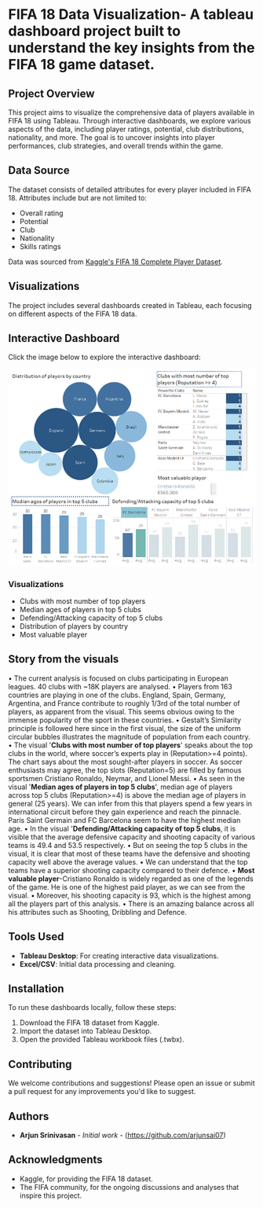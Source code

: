 # FIFA 18 Data Visualization- A tableau dashboard project built to understand the key insights from the FIFA 18 game dataset.

## Project Overview

This project aims to visualize the comprehensive data of players available in FIFA 18 using Tableau. Through interactive dashboards, we explore various aspects of the data, including player ratings, potential, club distributions, nationality, and more. The goal is to uncover insights into player performances, club strategies, and overall trends within the game.

## Data Source

The dataset consists of detailed attributes for every player included in FIFA 18. Attributes include but are not limited to:

- Overall rating
- Potential
- Club
- Nationality
- Skills ratings

Data was sourced from [Kaggle's FIFA 18 Complete Player Dataset](https://www.kaggle.com/thec03u5/fifa-18-demo-player-dataset).

## Visualizations

The project includes several dashboards created in Tableau, each focusing on different aspects of the FIFA 18 data.


## Interactive Dashboard

Click the image below to explore the interactive dashboard:

[![FIFA 18 Dataset Dashboard](https://github.com/arjunsai07/Tableau--FIFA-18-Game-analysis/blob/main/Dashboard-FIFA%2018.png?raw=true)](https://public.tableau.com/views/FIFA18dataset/Dashboard1?:language=en-US&publish=yes&:display_count=n&:origin=viz_share_link "Click to view the interactive dashboard")

### Visualizations

- Clubs with most number of top players
- Median ages of players in top 5 clubs
- Defending/Attacking capacity of top 5 clubs
- Distribution of players by country
- Most valuable player

## Story from the visuals     

•	The current analysis is focused on clubs participating in European leagues. 40 clubs with ~18K players are analysed. 
•	Players from 163 countries are playing in one of the clubs. England, Spain, Germany, Argentina, and France contribute to roughly 1/3rd of the total number of players, as apparent from the visual. This seems obvious owing to the immense popularity of the sport in these countries. 
•	Gestalt’s Similarity principle is followed here since in the first visual, the size of the uniform circular bubbles illustrates the magnitude of population from each country.
•	The visual '**Clubs with most number of top players**' speaks about the top clubs in the world, where soccer’s experts play in (Reputation>=4 points). The chart says about the most sought-after players in soccer. As soccer enthusiasts may agree, the top slots (Reputation=5) are filled by famous sportsmen Cristiano Ronaldo, Neymar, and Lionel Messi. 
•	As seen in the visual '**Median ages of players in top 5 clubs**', median age of players across top 5 clubs (Reputation>=4) is above the median age of players in general (25 years). We can infer from this that players spend a few years in international circuit before they gain experience and reach the pinnacle. Paris Saint Germain and FC Barcelona seem to have the highest median age.
•	In the visual '**Defending/Attacking capacity of top 5 clubs**, it is visible that the average defensive capacity and shooting capacity of various teams is 49.4 and 53.5 respectively.
•	But on seeing the top 5 clubs in the visual, it is clear that most of these teams have the defensive and shooting capacity well above the average values.
•	We can understand that the top teams have a superior shooting capacity compared to their defence.
•	**Most valuable player**-Cristiano Ronaldo is widely regarded as one of the legends of the game. He is one of the highest paid player, as we can see from the visual.
•	Moreover, his shooting capacity is 93, which is the highest among all the players part of this analysis.
•	There is an amazing balance across all his attributes such as Shooting, Dribbling and Defence.


## Tools Used

- **Tableau Desktop**: For creating interactive data visualizations.
- **Excel/CSV**: Initial data processing and cleaning.

## Installation

To run these dashboards locally, follow these steps:

1. Download the FIFA 18 dataset from Kaggle.
2. Import the dataset into Tableau Desktop.
3. Open the provided Tableau workbook files (.twbx).

## Contributing

We welcome contributions and suggestions! Please open an issue or submit a pull request for any improvements you'd like to suggest.

## Authors

- **Arjun Srinivasan** - *Initial work* - (https://github.com/arjunsai07)

## Acknowledgments

- Kaggle, for providing the FIFA 18 dataset.
- The FIFA community, for the ongoing discussions and analyses that inspire this project.


